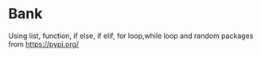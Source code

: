 # Bank
Using list, function, if else, if elif, for loop,while loop and random packages from https://pypi.org/
